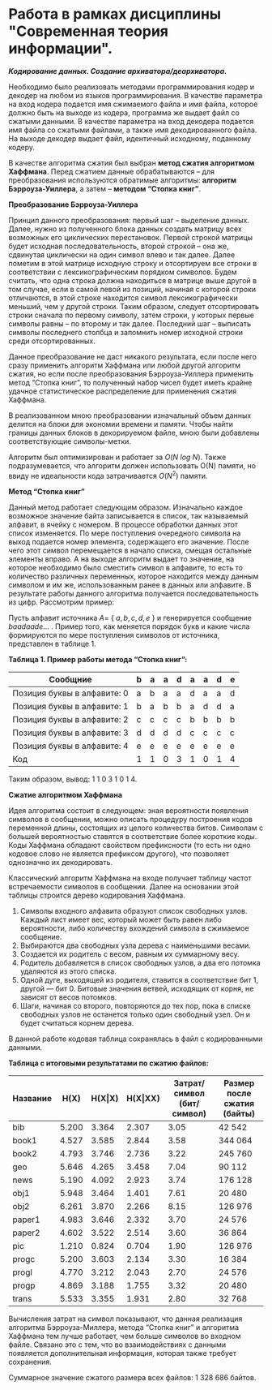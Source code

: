 # Работа в рамках дисциплины "Современная теория информации".

***Кодирование данных. Создание архиватора/деархиватора.***

Необходимо было реализовать методами программирования кодер и декодер на любом из языков программирования.  В качестве параметра на вход кодера подается имя сжимаемого файла и имя файла, которое
должно быть на выходе из кодера, программа же выдает файл со сжатыми данными. В качестве параметра на вход декодера подается имя файла со сжатыми файлами, а также имя декодированного файла. На 
выходе декодер выдает файл, идентичный исходному, поданному кодеру.

В качестве алгоритма сжатия был выбран **метод сжатия алгоритмом Хаффмана**. Перед сжатием данные обрабатываются – для преобразования используются обратимые алгоритмы: **алгоритм Бэрроуза-Уиллера**, а 
затем – **методом “Стопка книг”**.

**Преобразование Бэрроуза-Уиллера**

Принцип данного преобразования: первый шаг – выделение данных. Далее, нужно из полученного блока данных создать матрицу всех возможных его циклических перестановок. Первой строкой матрицы будет 
исходная последовательность, второй строкой – она же, сдвинутая циклически на один символ влево и так далее. Далее пометим в этой матрице исходную строку и отсортируем все строки в соответствии 
с лексикографическим порядком символов. Будем считать, что одна строка должна находиться в матрице выше другой в том случае, если в самой левой из позиций, начиная с которой строки отличаются, 
в этой строке находится символ лексикографически меньший, чем у другой строки. Таким образом, следует отсортировать строки сначала по первому символу, затем строки, у которых первые символы 
равны – по второму и так далее. Последний шаг – выписать символы последнего столбца и запомнить номер исходной строки среди отсортированных.

Данное преобразование не даст никакого результата, если после него сразу применить алгоритм Хаффмана или любой другой алгоритм сжатия, но если после преобразования Бэрроуза-Уиллера применить метод “Стопка книг”, то полученный набор чисел будет 
иметь крайне удачное статистическое распределение для применения сжатия Хаффмана. 

В реализованном мною преобразовании изначальный объем данных делится на блоки для экономии времени и памяти. Чтобы найти границы данных блоков в декорируемом файле, мною были добавлены 
соответствующие символы-метки. 

Алгоритм был оптимизирован и работает за $О(N\ log\ N)$. Также подразумевается, что алгоритм должен использовать О(N) памяти, но ввиду не идеальности кода затрачивается $O(N^2)$ памяти.

**Метод “Стопка книг”**

Данный метод работает следующим образом. Изначально каждое возможное значение байта записывается в список, так называемый алфавит, в ячейку с номером. В процессе обработки данных этот список 
изменяется. По мере поступления очередного символа на выход подается номер элемента, содержащего его значение. После чего этот символ перемещается в начало списка, смещая остальные элементы 
вправо. А на выходе алгоритм выдает то значение, на которое необходимо было сместить символ в алфавите, то есть то количество различных переменных, которое находится между данным символом и 
им же, использованным ранее в данных или алфавите. В результате работы данного алгоритма получается последовательность из цифр. Рассмотрим пример:

Пусть алфавит источника $A=$ { $a,b,c,d,e$ } и генерируется сообщение $baadaade...$ . Пример того, как меняется порядок букв и какие числа формируются по мере поступления символов от 
источника, представлен в таблице 1.

**Таблица 1. Пример работы метода “Стопка книг”:**

| Сообщние                    | b | a | a | d | a | a | d | e |
|-----------------------------|---|---|---|---|---|---|---|---|
| Позиция буквы в алфавите: 0 | a | b | a | a | d | a | a | d |
| Позиция буквы в алфавите: 1 | b | a | b | b | a | d | d | a |
| Позиция буквы в алфавите: 2 | c | c | c | c | b | b | b | b |
| Позиция буквы в алфавите: 3 | d | d | d | d | c | c | c | c |
| Позиция буквы в алфавите: 4 | e | e | e | e | e | e | e | e |
| Код                         | 1 | 1 | 0 | 3 | 1 | 0 | 1 | 4 |

Таким образом, вывод: 1 1 0 3 1 0 1 4.

**Сжатие алгоритмом Хаффмана**

Идея алгоритма состоит в следующем: зная вероятности появления символов в сообщении, можно описать процедуру построения кодов переменной длины, состоящих из целого количества битов. 
Символам с большей вероятностью ставятся в соответствие более короткие коды. Коды Хаффмана обладают свойством префиксности (то есть ни одно кодовое слово не является префиксом другого), 
что позволяет однозначно их декодировать. 

Классический алгоритм Хаффмана на входе получает таблицу частот встречаемости символов в сообщении. Далее на основании этой таблицы строится дерево кодирования Хаффмана.

1.	Символы входного алфавита образуют список свободных узлов. Каждый лист имеет вес, который может быть равен либо вероятности, либо количеству вхождений символа в сжимаемое сообщение.
2.	Выбираются два свободных узла дерева с наименьшими весами.
3.	Создается их родитель с весом, равным их суммарному весу.
4.	Родитель добавляется в список свободных узлов, а два его потомка удаляются из этого списка.
5.	Одной дуге, выходящей из родителя, ставится в соответствие бит 1, другой — бит 0. Битовые значения ветвей, исходящих от корня, не зависят от весов потомков.
6.	Шаги, начиная со второго, повторяются до тех пор, пока в списке свободных узлов не останется только один свободный узел. Он и будет считаться корнем дерева.

В данной работе кодовая таблица сохранялась в файл с кодированными данными.

**Таблица с итоговыми результатами по сжатию файлов:**

|     Название    |     H(X)     |     H(X\|X)    |     H(X\|XX)    |     Затрат/символ   (бит/символ)    |     Размер   после сжатия (байты)    |
|-----------------|--------------|----------------|-----------------|-------------------------------------|--------------------------------------|
|     bib         |     5.200    |     3.364      |     2.307       |     3.05                            |     42 542                           |
|     book1       |     4.527    |     3.585      |     2.844       |     3.58                            |     344 064                          |
|     book2       |     4.793    |     3.746      |     2.736       |     3.22                            |     245 760                          |
|     geo         |     5.646    |     4.265      |     3.458       |     7.04                            |     90 112                           |
|     news        |     5.190    |     4.092      |     2.923       |     3.74                            |     176 128                          |
|     obj1        |     5.948    |     3.464      |     1.401       |     7.61                            |     20 480                           |
|     obj2        |     6.261    |     3.870      |     2.266       |     8.15                            |     126   976                        |
|     paper1      |     4.983    |     3.646      |     2.332       |     3.70                            |     24 576                           |
|     paper2      |     4.602    |     3.522      |     2.514       |     3.60                            |     36 864                           |
|     pic         |     1.210    |     0.824      |     0.704       |     1.90                            |     126 976                          |
|     progc       |     5.200    |     3.603      |     2.134       |     3.30                            |     16 384                           |
|     progl       |     4.770    |     3.212      |     2.043       |     2.70                            |     24 576                           |
|     progp       |     4.869    |     3.188      |     1.755       |     3.32                            |     20 480                           |
|     trans       |     5.533    |     3.355      |     1.931       |     2.80                            |     32 768                           |

Вычисления затрат на символ показывают, что данная реализация алгоритма Бэрроуза-Миллера, метода “Стопка книг” и алгоритма Хаффмана тем лучше работает, чем больше символов во входном файле. Связано это с тем, что во взаимодействиях с данными появляется дополнительная информация, которая также требует сохранения. 

Суммарное значение сжатого размера всех файлов: 1 328 686 байтов. 


